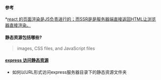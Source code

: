 #### 参考
*[react 的页面渲染是JS负责进行的；而SSR是是服务器端直接返回HTML让浏览器直接渲染。](https://zhuanlan.zhihu.com/p/76967335)

#### 静态资源包括哪些?
> images, CSS files, and JavaScript files

#### [express 访问静态资源](http://expressjs.com/en/starter/static-files.html)
* 如何以URL形式访问express服务器目录下的静态资源文件夹
